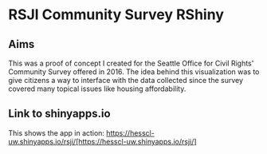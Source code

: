 # RSJI Community Survey RShiny

## Aims

This was a proof of concept I created for the Seattle Office for Civil Rights' Community Survey offered in 2016. The idea behind this visualization was to give citizens a way to interface with the data collected since the survey covered many topical issues like housing affordability. 

## Link to shinyapps.io

This shows the app in action:
https://hesscl-uw.shinyapps.io/rsji/[https://hesscl-uw.shinyapps.io/rsji/]
